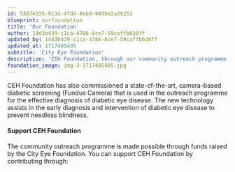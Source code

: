 ```yaml
---
id: 5367e335-913d-4fd4-8eb9-98dbe2a39252
blueprint: ourfoundation
title: 'Our Foundation'
author: 14d3b439-c1ca-4786-8ce7-59caffb630ff
updated_by: 14d3b439-c1ca-4786-8ce7-59caffb630ff
updated_at: 1717405495
subtitle: 'City Eye Foundation'
description: 'CEH Foundation, through our community outreach programme, provides early intervention measures—such as vision screening and eye treatment, including surgeries—in underserved communities.'
foundation_image: img-3-1717405485.jpg
---
```

CEH Foundation has also commissioned a state-of-the-art, camera-based diabetic screening (Fundus Camera) that is used in the outreach programme for the effective diagnosis of diabetic eye disease. 
The new technology assists in the early diagnosis and intervention of diabetic eye disease to prevent needless blindness.

<h4>Support CEH Foundation</h4>

The community outreach programme is made possible through funds raised by the City Eye Foundation. 
You can support CEH Foundation by contributing through:
